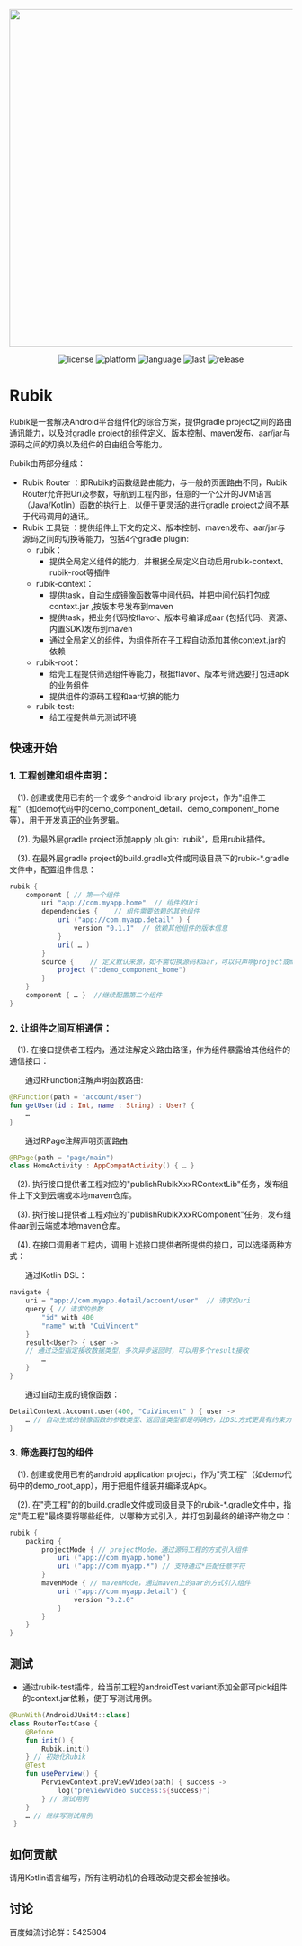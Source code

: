 
<div align="center">
  <p> <img width="600" src="https://user-images.githubusercontent.com/7745189/174275733-ff1ec56e-82ea-4c3b-86de-b2b07d258842.jpeg"> </p>
    
![license](https://img.shields.io/github/license/baidu/rubik.svg)
![platform](https://img.shields.io/badge/platform-Android-red)
![language](https://img.shields.io/github/languages/top/baidu/rubik)
![last](https://img.shields.io/github/last-commit/baidu/rubik.svg)
![release](https://img.shields.io/github/v/release/baidu/rubik?display_name=release)

</div>

# Rubik
Rubik是一套解决Android平台组件化的综合方案，提供gradle project之间的路由通讯能力，以及对gradle project的组件定义、版本控制、maven发布、aar/jar与源码之间的切换以及组件的自由组合等能力。

Rubik由两部分组成：
* Rubik Router ：即Rubik的函数级路由能力，与一般的页面路由不同，Rubik Router允许把Uri及参数，导航到工程内部，任意的一个公开的JVM语言（Java/Kotlin）函数的执行上，以便于更灵活的进行gradle project之间不基于代码调用的通讯。
* Rubik 工具链 ：提供组件上下文的定义、版本控制、maven发布、aar/jar与源码之间的切换等能力，包括4个gradle plugin:
    + rubik：
        - 提供全局定义组件的能力，并根据全局定义自动启用rubik-context、rubik-root等插件
    + rubik-context：
        - 提供task，自动生成镜像函数等中间代码，并把中间代码打包成context.jar ,按版本号发布到maven
        - 提供task，把业务代码按flavor、版本号编译成aar (包括代码、资源、内置SDK)发布到maven
        - 通过全局定义的组件，为组件所在子工程自动添加其他context.jar的依赖
    + rubik-root：
        - 给壳工程提供筛选组件等能力，根据flavor、版本号筛选要打包进apk的业务组件
        - 提供组件的源码工程和aar切换的能力
    + rubik-test:
        - 给工程提供单元测试环境
        
## 快速开始
### 1. 工程创建和组件声明：
&ensp;&ensp;(1). 创建或使用已有的一个或多个android library project，作为"组件工程"（如demo代码中的demo_component_detail、demo_component_home等），用于开发真正的业务逻辑。

&ensp;&ensp;(2). 为最外层gradle project添加apply plugin: 'rubik'，启用rubik插件。

&ensp;&ensp;(3). 在最外层gradle project的build.gradle文件或同级目录下的rubik-*.gradle文件中，配置组件信息：
```groovy
rubik {
    component { // 第一个组件
        uri "app://com.myapp.home"  // 组件的Uri
        dependencies {    // 组件需要依赖的其他组件
            uri ("app://com.myapp.detail" ) { 
                version "0.1.1"  // 依赖其他组件的版本信息
            }
            uri( … ) 
        }
        source {    // 定义默认来源，如不需切换源码和aar，可以只声明project或maven
            project (":demo_component_home") 
        }
    }
    component { … }  //继续配置第二个组件
} 
```

### 2. 让组件之间互相通信：
&ensp;&ensp;(1). 在接口提供者工程内，通过注解定义路由路径，作为组件暴露给其他组件的通信接口：

&ensp;&ensp;&ensp;&ensp;通过RFunction注解声明函数路由:
```kotlin
@RFunction(path = "account/user") 
fun getUser(id : Int, name : String) : User? { 
    …
}
```

&ensp;&ensp;&ensp;&ensp;通过RPage注解声明页面路由:
```kotlin
@RPage(path = "page/main") 
class HomeActivity : AppCompatActivity() { … }
```
&ensp;&ensp;(2). 执行接口提供者工程对应的"publishRubikXxxRContextLib"任务，发布组件上下文到云端或本地maven仓库。

&ensp;&ensp;(3). 执行接口提供者工程对应的"publishRubikXxxRComponent"任务，发布组件aar到云端或本地maven仓库。
    
&ensp;&ensp;(4). 在接口调用者工程内，调用上述接口提供者所提供的接口，可以选择两种方式：
   
&ensp;&ensp;&ensp;&ensp;通过Kotlin DSL：
```kotlin
navigate {
    uri = "app://com.myapp.detail/account/user"  // 请求的uri
    query { // 请求的参数
        "id" with 400
        "name" with "CuiVincent" 
    }
    result<User?> { user -> 
    // 通过泛型指定接收数据类型，多次异步返回时，可以用多个result接收
        …
    }
} 
```
   
&ensp;&ensp;&ensp;&ensp;通过自动生成的镜像函数：
```kotlin
DetailContext.Account.user(400, "CuiVincent" ) { user ->
    … // 自动生成的镜像函数的参数类型、返回值类型都是明确的，比DSL方式更具有约束力
}
```

### 3. 筛选要打包的组件
&ensp;&ensp;(1). 创建或使用已有的android application project，作为"壳工程"（如demo代码中的demo_root_app），用于把组件组装并编译成Apk。

&ensp;&ensp;(2). 在"壳工程"的的build.gradle文件或同级目录下的rubik-*.gradle文件中，指定"壳工程"最终要将哪些组件，以哪种方式引入，并打包到最终的编译产物之中：
```groovy
rubik {	
    packing {
        projectMode { // projectMode，通过源码工程的方式引入组件
            uri ("app://com.myapp.home")
            uri ("app://com.myapp.*") // 支持通过*匹配任意字符
        }
        mavenMode { // mavenMode，通过maven上的aar的方式引入组件
            uri ("app://com.myapp.detail") {
                version "0.2.0" 
            }
        }
    }
} 
```
## 测试
* 通过rubik-test插件，给当前工程的androidTest variant添加全部可pick组件的context.jar依赖，便于写测试用例。
```kotlin
@RunWith(AndroidJUnit4::class)
class RouterTestCase {
    @Before
    fun init() {
        Rubik.init()
    } // 初始化Rubik
    @Test
    fun usePerview() {
        PerviewContext.preViewVideo(path) { success ->
            log("preViewVideo success:${success}")
        } // 测试用例
    }
    … // 继续写测试用例
 }

```

## 如何贡献
请用Kotlin语言编写，所有注明动机的合理改动提交都会被接收。


## 讨论
百度如流讨论群：5425804
